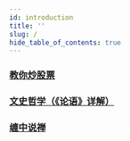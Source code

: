 ```yaml
---
id: introduction
title: ''
slug: /
hide_table_of_contents: true
---
```


### [教你炒股票](stocks/intro1)

### [文史哲学（《论语》详解）](confucius/20060204)

### [缠中说禅](zen/intro)